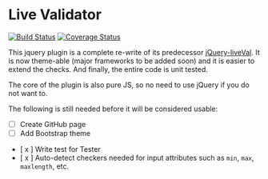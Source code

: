 # Live Validator
[![Build Status](https://travis-ci.org/chesedo/LiveValidator.svg?branch=master)](https://travis-ci.org/chesedo/LiveValidator)
[![Coverage Status](https://coveralls.io/repos/github/chesedo/LiveValidator/badge.svg?branch=master)](https://coveralls.io/github/chesedo/LiveValidator?branch=master)

This jquery plugin is a complete re-write of its predecessor [jQuery-liveVal](https://github.com/chesedo/jQuery-liveVal). It is now theme-able (major frameworks to be added soon) and it is easier to extend the checks. And finally, the entire code is unit tested.

The core of the plugin is also pure JS, so no need to use jQuery if you do not want to.

The following is still needed before it will be considered usable:
- [ ] Create GitHub page
- [ ] Add Bootstrap theme
- [ x ] Write test for Tester
- [ x ] Auto-detect checkers needed for input attributes such as `min`, `max`, `maxlength`, etc.
